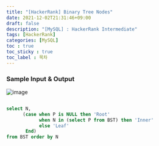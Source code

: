 ```yaml
---
title: "[HackerRank] Binary Tree Nodes"
date: 2021-12-02T21:31:46+09:00
draft: false
description: "[MySQL] : HackerRank Intermediate"
tags: [HackerRank]
categories: [MySQL]
toc : true
toc_sticky : true
toc_label : 목차
---
```

### Sample Input & Output  </br>


![image](https://user-images.githubusercontent.com/61037197/147852605-81d63831-6eb7-4733-96d5-6cff152f4909.png)


```SQL

select N, 
      (case when P is NULL then 'Root' 
            when N in (select P from BST) then 'Inner' 
            else 'Leaf' 
       End) 
from BST order by N

```
